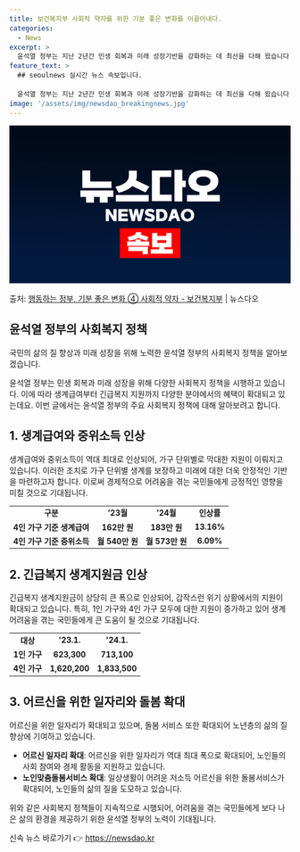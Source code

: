 ```yaml
---
title: 보건복지부 사회적 약자를 위한 기분 좋은 변화를 이끌어내다.
categories:
  - News
excerpt: >
  윤석열 정부는 지난 2년간 민생 회복과 미래 성장기반을 강화하는 데 최선을 다해 왔습니다. 앞으로도 국민만 …
feature_text: >
  ## seoulnews 실시간 뉴스 속보입니다.

  윤석열 정부는 지난 2년간 민생 회복과 미래 성장기반을 강화하는 데 최선을 다해 왔습니다. 앞으로도 국민만 …
image: '/assets/img/newsdao_breakingnews.jpg'
---
```


![뉴스다오 속보](/assets/img/newsdao_breakingnews.jpg)

<p>출처: <a href="https://newsdao.kr/3798" rel="dofollow">행동하는 정부, 기분 좋은 변화 ④ 사회적 약자 - 보건복지부</a> | 뉴스다오</p>

<h2 data-ke-size="size26">윤석열 정부의 사회복지 정책</h2>
국민의 삶의 질 향상과 미래 성장을 위해 노력한 윤석열 정부의 사회복지 정책을 알아보겠습니다.

<p data-ke-size="size16">윤석열 정부는 민생 회복과 미래 성장을 위해 다양한 사회복지 정책을 시행하고 있습니다. 이에 따라 생계급여부터 긴급복지 지원까지 다양한 분야에서의 혜택이 확대되고 있는데요. 이번 글에서는 윤석열 정부의 주요 사회복지 정책에 대해 알아보려고 합니다.</p>

<h2 data-ke-size="size24">1. 생계급여와 중위소득 인상</h2>
<p data-ke-size="size16">생계급여와 중위소득이 역대 최대로 인상되어, 가구 단위별로 막대한 지원이 이뤄지고 있습니다. 이러한 조치로 가구 단위별 생계를 보장하고 미래에 대한 더욱 안정적인 기반을 마련하고자 합니다. 이로써 경제적으로 어려움을 겪는 국민들에게 긍정적인 영향을 미칠 것으로 기대됩니다.</p>

<table>
  <tr>
    <td style="text-align: center; height: 17px;"><b>구분</b></td>
    <td style="text-align: center; height: 17px;"><b>’23월</b></td>
    <td style="text-align: center; height: 17px;"><b>’24월</b></td>
    <td style="text-align: center; height: 17px;"><b>인상률</b></td>
  </tr>
  <tr>
    <td style="text-align: center; height: 17px;"><b>4인 가구 기준 생계급여</b></td>
    <td style="text-align: center; height: 17px;"><b>162만 원</b></td>
    <td style="text-align: center; height: 17px;"><b>183만 원</b></td>
    <td style="text-align: center; height: 17px;"><b>13.16%</b></td>
  </tr>
  <tr>
    <td style="text-align: center; height: 17px;"><b>4인 가구 기준 중위소득</b></td>
    <td style="text-align: center; height: 17px;"><b>월 540만 원</b></td>
    <td style="text-align: center; height: 17px;"><b>월 573만 원</b></td>
    <td style="text-align: center; height: 17px;"><b>6.09%</b></td>
  </tr>
</table>

<h2 data-ke-size="size24">2. 긴급복지 생계지원금 인상</h2>
<p data-ke-size="size16">긴급복지 생계지원금이 상당히 큰 폭으로 인상되어, 갑작스런 위기 상황에서의 지원이 확대되고 있습니다. 특히, 1인 가구와 4인 가구 모두에 대한 지원이 증가하고 있어 생계 어려움을 겪는 국민들에게 큰 도움이 될 것으로 기대됩니다.</p>

<table>
  <tr>
    <td style="text-align: center; height: 17px;"><b>대상</b></td>
    <td style="text-align: center; height: 17px;"><b>'23.1.</b></td>
    <td style="text-align: center; height: 17px;"><b>'24.1.</b></td>
  </tr>
  <tr>
    <td style="text-align: center; height: 17px;"><b>1인 가구</b></td>
    <td style="text-align: center; height: 17px;"><b>623,300</b></td>
    <td style="text-align: center; height: 17px;"><b>713,100</b></td>
  </tr>
  <tr>
    <td style="text-align: center; height: 17px;"><b>4인 가구</b></td>
    <td style="text-align: center; height: 17px;"><b>1,620,200</b></td>
    <td style="text-align: center; height: 17px;"><b>1,833,500</b></td>
  </tr>
</table>

<h2 data-ke-size="size24">3. 어르신을 위한 일자리와 돌봄 확대</h2>
<p data-ke-size="size16">어르신을 위한 일자리가 확대되고 있으며, 돌봄 서비스 또한 확대되어 노년층의 삶의 질 향상에 기여하고 있습니다.</p>

<ul>
    <li><b>어르신 일자리 확대</b>: 어르신을 위한 일자리가 역대 최대 폭으로 확대되어, 노인들의 사회 참여와 경제 활동을 지원하고 있습니다.</li>
    <li><b>노인맞춤돌봄서비스 확대</b>: 일상생활이 어려운 저소득 어르신을 위한 돌봄서비스가 확대되어, 노인들의 삶의 질을 도모하고 있습니다.</li>
</ul>

<p data-ke-size="size16">위와 같은 사회복지 정책들이 지속적으로 시행되어, 어려움을 겪는 국민들에게 보다 나은 삶의 환경을 제공하기 위한 윤석열 정부의 노력이 기대됩니다.</p>
<p data-ke-size="size16"></p> 

신속 뉴스 바로가기 👉 <a href="https://newsdao.kr" rel="dofollow">https://newsdao.kr</a>


